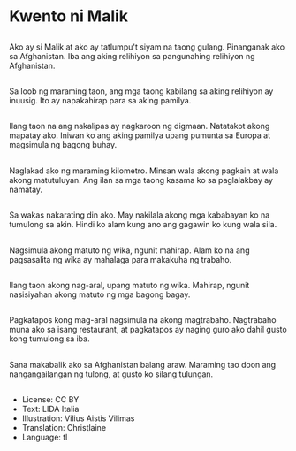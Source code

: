 # Kwento ni Malik

##
Ako ay si Malik at ako ay tatlumpu't siyam na taong gulang. Pinanganak ako sa Afghanistan. Iba ang aking relihiyon sa pangunahing relihiyon ng Afghanistan.

##
Sa loob ng maraming taon, ang mga taong kabilang sa aking relihiyon ay inuusig. Ito ay napakahirap para sa aking pamilya.

##
Ilang taon na ang nakalipas ay nagkaroon ng digmaan. Natatakot akong mapatay ako. Iniwan ko ang aking pamilya upang pumunta sa Europa at magsimula ng bagong buhay.

##
Naglakad ako ng maraming kilometro. Minsan wala akong pagkain at wala akong matutuluyan. Ang ilan sa mga taong kasama ko sa paglalakbay ay namatay.

##
Sa wakas nakarating din ako. May nakilala akong mga kababayan ko na tumulong sa akin. Hindi ko alam kung ano ang gagawin ko kung wala sila.

##
Nagsimula akong matuto ng wika, ngunit mahirap. Alam ko na ang pagsasalita ng wika ay mahalaga para makakuha ng trabaho.

##
Ilang taon akong nag-aral, upang matuto ng wika. Mahirap, ngunit nasisiyahan akong matuto ng mga bagong bagay.

##
Pagkatapos kong mag-aral nagsimula na akong magtrabaho. Nagtrabaho muna ako sa isang restaurant, at pagkatapos ay naging guro ako dahil gusto kong tumulong sa iba.

##
Sana makabalik ako sa Afghanistan balang araw. Maraming tao doon ang nangangailangan ng tulong, at gusto ko silang tulungan.

##
* License: CC BY
* Text: LIDA Italia
* Illustration: Vilius Aistis Vilimas
* Translation: Christlaine
* Language: tl
